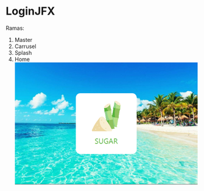 # LoginJFX
Ramas:
1. Master
2. Carrusel
3. Splash
4. Home
![GitHub](https://github.com/roberechev/LoginJFX/blob/home/src/img/fotoReadme.PNG)
